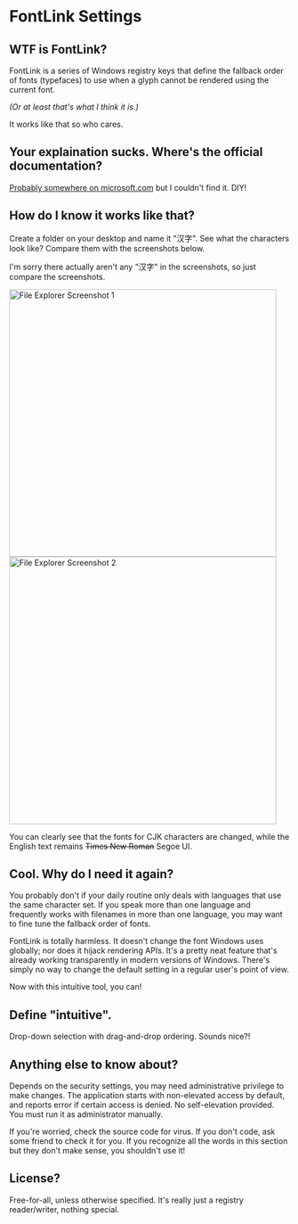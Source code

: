 # FontLink Settings

## WTF is FontLink?

FontLink is a series of Windows registry keys that define the fallback order of fonts (typefaces) to use when a glyph cannot be rendered using the current font.

*(Or at least that's what I think it is.)*

It works like that so who cares.

## Your explaination sucks. Where's the official documentation?

[Probably somewhere on microsoft.com](https://docs.microsoft.com/en-us/) but I couldn't find it. DIY!

## How do I know it works like that?

Create a folder on your desktop and name it "汉字". See what the characters look like? Compare them with the screenshots below.

I'm sorry there actually aren't any "汉字" in the screenshots, so just compare the screenshots.

<img width="480" alt="File Explorer Screenshot 1" src="https://user-images.githubusercontent.com/3415065/52777220-3d104600-307e-11e9-81b8-0d3d745291ff.png">

<img width="480" alt="File Explorer Screenshot 2" src="https://user-images.githubusercontent.com/3415065/52777235-43062700-307e-11e9-8a37-9051bbd04026.png">

You can clearly see that the fonts for CJK characters are changed, while the English text remains ~~Times New Roman~~ Segoe UI.

## Cool. Why do I need it again?

You probably don't if your daily routine only deals with languages that use the same character set. If you speak more than one language and frequently works with filenames in more than one language, you may want to fine tune the fallback order of fonts.

FontLink is totally harmless. It doesn't change the font Windows uses globally; nor does it hijack rendering APIs. It's a pretty neat feature that's already working transparently in modern versions of Windows. There's simply no way to change the default setting in a regular user's point of view.

Now with this intuitive tool, you can!

## Define "intuitive".

Drop-down selection with drag-and-drop ordering. Sounds nice?!

## Anything else to know about?

Depends on the security settings, you may need administrative privilege to make changes. The application starts with non-elevated access by default, and reports error if certain access is denied. No self-elevation provided. You must run it as administrator manually.

If you're worried, check the source code for virus. If you don't code, ask some friend to check it for you. If you recognize all the words in this section but they don't make sense, you shouldn't use it!

## License?

Free-for-all, unless otherwise specified. It's really just a registry reader/writer, nothing special.

